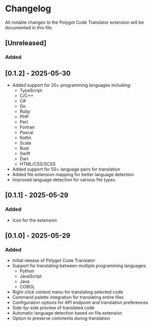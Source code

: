 # Changelog

All notable changes to the Polygot Code Translator extension will be documented in this file.

## [Unreleased]

### Added

## [0.1.2] - 2025-05-30

- Added support for 20+ programming languages including:
  - TypeScript
  - C/C++
  - C#
  - Go
  - Ruby
  - PHP
  - Perl
  - Fortran
  - Pascal
  - Kotlin
  - Scala
  - Rust
  - Swift
  - Dart
  - HTML/CSS/SCSS
- Added support for 50+ language pairs for translation
- Added file extension mapping for better language detection
- Improved language detection for various file types

## [0.1.1] - 2025-05-29

### Added

- Icon for the extension

## [0.1.0] - 2025-05-29

### Added

- Initial release of Polygot Code Translator
- Support for translating between multiple programming languages:
  - Python
  - JavaScript
  - Java
  - COBOL
- Right-click context menu for translating selected code
- Command palette integration for translating entire files
- Configuration options for API endpoint and translation preferences
- Side-by-side preview of translated code
- Automatic language detection based on file extension
- Option to preserve comments during translation